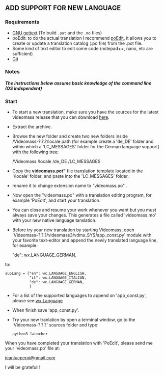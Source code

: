 ## ADD SUPPORT FOR NEW LANGUAGE

### Requirements
- [GNU gettext](https://www.gnu.org/software/gettext) (To build `.pot` and the `.mo` files)
- poEdit: to do the actual translation I recommend [poEdit](https://poedit.net/), it allows you to create or update a translation catalog (.po file) from the .pot file.
- Some kind of text editor to edit some code (notepad++, nano, etc are sufficient)
- [Git](https://git-scm.com/downloads)

### Notes
##### The instructions below assume basic knowledge of the command line (OS independent)

### Start

- To start a new translation, make sure you have the sources for the latest videomass release that you can download [here](https://github.com/jeanslack/Videomass/releases).

- Extract the archive.

- Browse the new folder and create two new folders inside /Videomass-?.?.?/locale path (for example create a 'de_DE' folder and within which a 'LC_MESSAGES' folder for the German 
language support) with the following tree:

    /Videomass
        /locale
            /de_DE
                /LC_MESSAGES
                
- Copy the **videomass.pot"** file translation template located in the '/locale' 
folder, and paste into the 'LC_MESSAGES' folder.

- rename it to change extension name to "videomass.po" . 

- Now open the "videomass.po" with a translation editing program, for example 
'PoEdit', and start your translation.

- You can close and resume your work whenever you want but you must always save your changes. This generates a file called 'videomass.mo' with your 
new native language tanslation.

- Before try your new translation by starting Videomass, open 'Videomass-?.?.?/videomass3/vdms_SYS/app_const.py' module with your favorite text-editor and append the newly 
translated language line, for example:

    "de": wx.LANGUAGE_GERMAN,
    
to:

    supLang = {"en": wx.LANGUAGE_ENGLISH,
               "it": wx.LANGUAGE_ITALIAN,
               "de": wx.LANGUAGE_GERMAN,
               }
- For a list of the supported languages to append on 'app_const.py', please see [wx.Language](https://wxpython.org/Phoenix/docs/html/wx.Language.enumeration.html#wx-language)

- When finish save 'app_const.py'.

- Try your new tranlation by open a terminal window, go to the 'Videomass-?.?.?' sources folder and type: 

      python3 launcher

When you have completed your translation with 'PoEdit', please send me your 'videomass.po' file at:

<jeanlucperni@gmail.com>

I will be grateful!!
